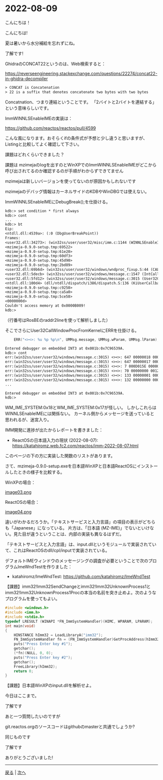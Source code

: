 # 2022-08-09

こんにちは！

こんにちは!

夏は暑いから水分補給を忘れずにね。

了解です!

GhidraのCONCAT22というのは、Web検索すると：

https://reverseengineering.stackexchange.com/questions/22274/concat22-in-ghidra-decompiler

```txt
> CONCAT is Concatenation
> 22 is a suffix that denotes concatenate two bytes with two bytes
```

Concatnation、つまり連結ということです。
「2バイトと2バイトを連結する」という意味らしいです。

ImmWINNLSEnableIMEの実装は：

https://github.com/reactos/reactos/pull/4599

こんな風になります。おそらくifの条件式が予想と少し違うと思いますが、Listingと比較してよく確認して下さい。

課題はどれくらいできました？

課題は
mzimejaのlogを出すのとWinXPでのImmWINNLSEnableIMEがどこから呼び出されてるのか確認するのが手順がわからずできてません

mzimejaは新しいバージョンを使ってないのが原因かもしれないです

mzimejaのデバッグ情報はカーネルサイドのKDBやWinDBGでは使えない。

ImmWINNLSEnableIMEにDebugBreak();を仕掛ける。

```txt
kdb:> set condition * first always
kdb:> cont
...
kdb:> bt
Eip:
<ntdll.dll:4539a>: (:0 (DbgUserBreakPoint))
Frames:
<user32.dll:34273>: (win32ss/user/user32/misc/imm.c:1144 (WINNLSEnableIME))
<mzimeja-0.9.0-setup.tmp:69522>
<mzimeja-0.9.0-setup.tmp:61e20>
<mzimeja-0.9.0-setup.tmp:60df3>
<mzimeja-0.9.0-setup.tmp:45d90>
<mzimeja-0.9.0-setup.tmp:2bd89>
<user32.dll:69b6d> (win32ss/user/user32/windows/wndproc_fixup.S:44 (CALL_EXTERN_WNDPROC))
<user32.dll:5decb> (win32ss/user/user32/windows/message.c:1547 (IntCallWindowProcW))
<user32.dll:5fd12> (win32ss/user/user32/windows/message.c:3015 (User32CallWindowProcFromKernel))
<ntdll.dll:100d4> (dll/ntdll/dispatch/i386/dispatch.S:136 (KiUserCallbackDispatcher))
<mzimeja-0.9.0-setup.tmp:c9250>
<mzimeja-0.9.0-setup.tmp:ca5a0>
<mzimeja-0.9.0-setup.tmp:5ce58>
<0000000d>
Couldn't access memory at 0x0000B009!
kdb:>
```

（行番号はRosBEのraddr2lineを使って解析しました）

そこでさらにUser32CallWindowProcFromKernelにERRを仕掛ける。

```c
    ERR("<><>: %u %p %p\n", UMMsg.message, UMMsg.wParam, UMMsg.lParam);
```

```txt
Entered debugger on embedded INT3 at 0x001b:0x7C96539A.
kdb:> cont
err:(win32ss/user/user32/windows/message.c:3015) <><>: 647 00000018 000D015E // WM_IME_SYSTEM
err:(win32ss/user/user32/windows/message.c:3015) <><>: 647 00000017 000701D6 // WM_IME_SYSTEM
err:(win32ss/user/user32/windows/message.c:3015) <><>: 7 000D015E 00000000 // WM_SETFOCUS
err:(win32ss/user/user32/windows/message.c:3015) <><>: 70 00000000 0012F2A4 // WM_WINDOWPOSCHANGING
err:(win32ss/user/user32/windows/message.c:3015) <><>: 133 00000001 00000000 // WM_NCPAINT
err:(win32ss/user/user32/windows/message.c:3015) <><>: 132 00000000 000B011C // WM_NCHITTEST
...

Entered debugger on embedded INT3 at 0x001b:0x7C96539A.
kdb:> 
```

WM_IME_SYSTEM:0x18とWM_IME_SYSTEM:0x17が怪しい。
しかしこれらはWINNLSEnableIMEには関係ない。
カーネル側からメッセージを送っていると思われるが、迷宮入り。

IMM開発に進捗が出たからレポートを書きました：

- ReactOSの日本語入力の現状 (2022-08-07): https://katahiromz.web.fc2.com/reactos/imm-2022-08-07.html

このページの下の方に実装した関数のリストがあります。

さて、mzimeja-0.9.0-setup.exeを日本語WinXPと日本語ReactOSにインストールしたときの様子を比較する。

WinXPの場合：

[image03.png](image03.png)

ReactOSの場合：

[image04.png](image04.png)

違いがわかるだろうか。「テキストサービスと入力言語」の項目の表示がどちらも「Japanese」になっている。
片方は、「日本語 (MZ-IME)」でないといけない。見た目が違うということは、内部の実装も異なるはずだ。

「テキストサービスと入力言語」は、input.dllというモジュールで実装されていて、これはReactOSのdll/cpl/inputで実装されている。

デフォルトIMEウィンドウのメッセージングの調査が必要ということで次のプログラムImeWndTestを作りました：

- katahiromz/ImeWndTest: https://github.com/katahiromz/ImeWndTest

【課題】imm32!Imm32SendChangeとimm32!Imm32UnknownProcess1とimm32!Imm32UnknownProcess1Procの本当の名前を突き止めよ。次のようなプログラムを使ってもよい。

```cxx
#include <windows.h>
#include <imm.h>
#include <stdio.h>
typedef LRESULT (WINAPI *FN_ImmSystemHandler)(HIMC, WPARAM, LPARAM);
int main(void)
{
    HINSTANCE hImm32 = LoadLibraryA("imm32");
    FN_ImmSystemHandler fn = (FN_ImmSystemHandler)GetProcAddress(hImm32, "ImmSystemHandler");
    puts("Press Enter key #1");
    getchar();
    (*fn)(NULL, 0, 0);
    puts("Press Enter key #2");
    getchar();
    FreeLibrary(hImm32);
    return 0;
}
```

【課題】日本語WinXPのinput.dllを解析せよ。

今日はここまで。

了解です

あと一つ質問したいのですが

git.reactos.orgのソースコードはgithubのmasterと共通でしょうか?

同じものです

了解です

ありがとうございました!

---

[戻る](2022-08-06.md) | [次へ](2022-08-13.md)

